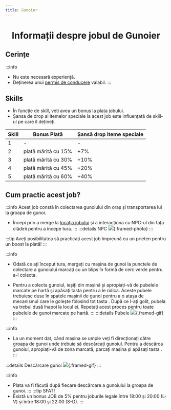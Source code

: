 ```yaml
---
title: Gunoier
---
```


<script setup> 
    import KeyIcon from '../.vitepress/components/KeyIcon.vue'
</script>

# <span class="title-font"><center>Informații despre jobul de Gunoier</center></span>

## <span class="header-font">Cerințe</span>

:::info
- Nu este necesară experiență.
- Deținerea unui [permis de conducere](/general/scoala) valabil.
:::

## <span class="header-font">Skills</span>

- În funcție de skill, veți avea un bonus la plata jobului.
- Șansa de drop al itemelor speciale la acest job este influențată de skill-ul pe care îl dețineți.

| Skill                | Bonus Plată              | Șansă drop iteme speciale |
| -------------------  | -------------------      | ---------------           |
| 1                    | -                        | -                         |
| 2                    | plată mărită cu 15%      | +7%                       |
| 3                    | plată mărită cu 30%      | +10%                      |
| 4                    | plată mărită cu 45%      | +20%                      |
| 5                    | plată mărită cu 60%      | +40%                      |

## <span class="header-font">Cum practic acest job?</span>

:::info
Acest job constă în colectarea gunoiului din oraș și transportarea lui la groapa de gunoi.

- Începi prin a merge la [locația jobului](locatii) și a interacționa cu NPC-ul din fața clădirii pentru a începe tura.
:::
:::details NPC
![](https://i.imgur.com/DbYjcl6.png){.framed-photo}
:::

:::tip 
Aveți posibilitatea să practicați acest job împreună cu un prieten pentru un boost la plată!
:::

:::info
- Odată ce ați început tura, mergeți cu mașina de gunoi la punctele de colectare a gunoiului marcați cu un blips în formă de cerc verde pentru a-l colecta.

- Pentru a colecta gunoiul, ieșiți din mașină și apropiați-vă de pubelele marcate pe hartă și apăsați tasta <KeyIcon keyType="e"/> pentru a le ridica. Aceste pubele trebuiesc duse în spatele mașinii de gunoi pentru a o atașa de mecanismul care le golește folosind tot tasta <KeyIcon keyType="e"/>. După ce l-ați golit, pubela va trebui dusă înapoi la locul ei. Repetați acest proces pentru toate pubelele de gunoi marcate pe hartă.
:::
:::details Pubele
![](https://i.imgur.com/jJwTiJg.gif){.framed-gif}
:::

:::info
- La un moment dat, când mașina se umple veți fi direcționați către groapa de gunoi unde trebuie să descărcați gunoiul. Pentru a descărca gunoiul, apropiați-vă de zona marcată, parcați mașina și apăsați tasta <KeyIcon keyType="e"/>.
:::

:::details Descărcare gunoi
![](https://i.imgur.com/BIVLn83.gif){.framed-gif}
:::

:::info
- Plata va fi făcută după fiecare descărcare a gunoiului la groapa de gunoi.
:::
:::tip SFAT!
- Există un bonus JOB de 5% pentru joburile legale între 18:00 și 20:00 (L-V) și între 18:00 și 22:00 (S-D).
:::